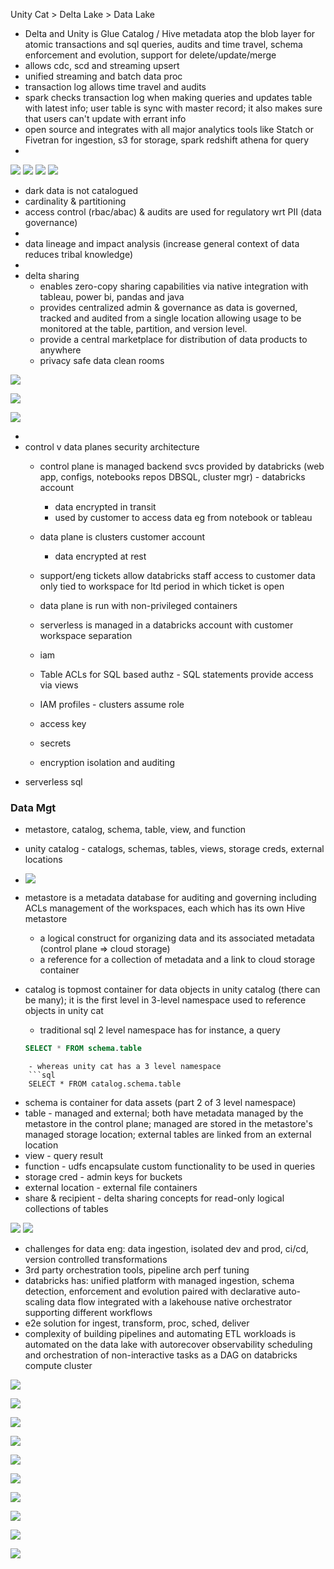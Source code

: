 Unity Cat > Delta Lake > Data Lake
- Delta and Unity is Glue Catalog / Hive metadata atop the blob layer for atomic transactions and sql queries, audits and time travel, schema enforcement and evolution, support for delete/update/merge 
- allows cdc, scd and streaming upsert
- unified streaming and batch data proc
- transaction log allows time travel and audits
- spark checks transaction log when making queries and updates table with latest info; user table is sync with master record; it also makes sure that users can't update with errant info
- open source and integrates with all major analytics tools like Statch or Fivetran for ingestion, s3 for storage, spark redshift athena for query
- 
![](databricks_1.png)
![](databricks_2.png)
![](databricks_3.png)
![](databricks_4.png)

- dark data is not catalogued
- cardinality & partitioning
- access control (rbac/abac) & audits are used for regulatory wrt PII (data governance)
- 
- data lineage and impact analysis (increase general context of data reduces tribal knowledge)
- 
- delta sharing 
	- enables zero-copy sharing capabilities via native integration with tableau, power bi, pandas and java 
	- provides centralized admin & governance as data is governed, tracked and audited from a single location allowing usage to be monitored at the table, partition, and version level. 
	- provide a central marketplace for distribution of data products to anywhere 
	- privacy safe data clean rooms

![](databricks_7.png)

![](databricks_3.png)

![](databricks_4.png)

- 
- control v data planes security architecture 
	- control plane is managed backend svcs provided by databricks (web app, configs, notebooks repos DBSQL, cluster mgr) - databricks account
		- data encrypted in transit
		- used by customer to access data eg from notebook or tableau
	- data plane is clusters customer account
		- data encrypted at rest
	- support/eng tickets allow databricks staff access to customer data only tied to workspace for ltd period in which ticket is open
	- data plane is run with non-privileged containers
	- serverless is managed in a databricks account with customer workspace separation

	- iam
	- Table ACLs for SQL based authz - SQL statements provide access via views
	- IAM profiles - clusters assume role
	- access key 
	- secrets
	- encryption isolation and auditing
- serverless sql 

### Data Mgt
- metastore, catalog, schema, table, view, and function
- unity catalog - catalogs, schemas, tables, views, storage creds, external locations
- ![](databricks_unity_catalog.png)

- metastore is a metadata database for auditing and governing including ACLs management of the workspaces, each which has its own Hive metastore
	- a logical construct for organizing data and its associated metadata (control plane => cloud storage)
	- a reference for a collection of metadata and a link to cloud storage container 
- catalog is topmost container for data objects in unity catalog (there can be many); it is the first level in 3-level namespace used to reference objects in unity cat
	- traditional sql 2 level namespace has for instance, a query
	```sql
	SELECT * FROM schema.table
```
	- whereas unity cat has a 3 level namespace
	```sql
	SELECT * FROM catalog.schema.table
```
- schema is container for data assets (part 2 of 3 level namespace)
- table - managed and external; both have metadata managed by the metastore in the control plane; managed are stored in the metastore's managed storage location; external tables are linked from an external location
- view - query result
- function - udfs encapsulate custom functionality to be used in queries
- storage cred - admin keys for buckets
- external location - external file containers
- share & recipient - delta sharing concepts for read-only logical collections of tables


![](databricks_10.png)
![](databricks_11.png)

- challenges for data eng: data ingestion, isolated dev and prod, ci/cd, version controlled transformations
- 3rd party orchestration tools, pipeline arch perf tuning 
- databricks has: unified platform with managed ingestion, schema detection, enforcement and evolution paired with declarative auto-scaling data flow integrated with a lakehouse native orchestrator supporting different workflows
- e2e solution for ingest, transform, proc, sched, deliver
- complexity of building pipelines and automating ETL workloads is automated on the data lake with autorecover observability scheduling and orchestration of non-interactive tasks as a DAG on databricks compute cluster

![](databricks_12.png)

![](databricks_13.png)

![](databricks_14.png)

![](databricks_15.png)

![](databricks_16.png)

![](databricks_17.png)

![](databricks_18.png)

![](databricks_19.png)


![](databricks_20.png)

![](databricks_21.png)



